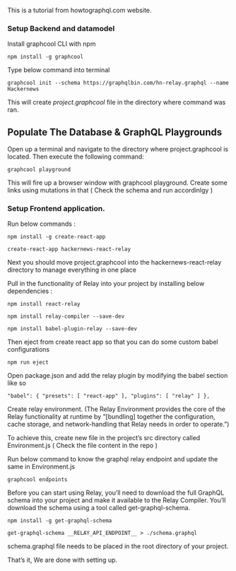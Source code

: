 This is a tutorial from howtographql.com website.

### Setup Backend and datamodel

Install graphcool CLI with npm

`npm install -g graphcool`

Type below command into terminal

`graphcool init --schema https://graphqlbin.com/hn-relay.graphql --name Hackernews`

This will create *project.graphcool* file in the directory where command was ran.

## Populate The Database & GraphQL Playgrounds


Open up a terminal and navigate to the directory where project.graphcool is located. Then execute the following command:

`graphcool playground`

This will fire up a browser window with graphcool playground. Create some links using mutations in that ( Check the schema and run accordinlgy )

### Setup Frontend application.

Run below commands :

`npm install -g create-react-app`

`create-react-app hackernews-react-relay`

Next you should move project.graphcool into the hackernews-react-relay directory to manage everything in one place

Pull in the functionality of Relay into your project by installing below dependencies : 

`npm install react-relay`

`npm install relay-compiler --save-dev`

`npm install babel-plugin-relay --save-dev`

Then eject from create react app so that you can do some custom babel configurations

`npm run eject`

Open package.json and add the relay plugin by modifying the babel section like so

`"babel": {
  "presets": [
    "react-app"
  ],
  "plugins": [
    "relay"
  ]
},`

Create relay environment. (The Relay Environment provides the core of the Relay functionality at runtime by ”[bundling] together the configuration, cache storage, and network-handling that Relay needs in order to operate.”)

To achieve this, create new file in the project’s src directory called Environment.js ( Check the file content in the repo )

Run below command to know the graphql relay endpoint and update the same in Environment.js

`graphcool endpoints`

Before you can start using Relay, you’ll need to download the full GraphQL schema into your project and make it available to the Relay Compiler.
You’ll download the schema using a tool called get-graphql-schema.

`npm install -g get-graphql-schema`

`get-graphql-schema __RELAY_API_ENDPOINT__ > ./schema.graphql`

schema.graphql file needs to be placed in the root directory of your project.

That’s it, We are done with setting up.
